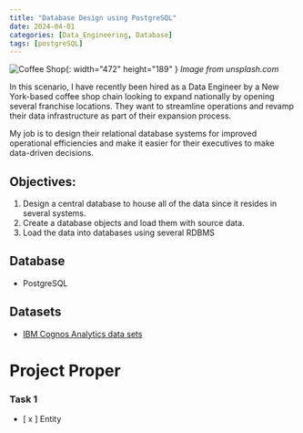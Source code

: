 ```yaml
---
title: "Database Design using PostgreSQL"
date: 2024-04-01
categories: [Data_Engineering, Database]
tags: [postgreSQL]
---
```




![Coffee Shop](assets/lib/img/posts/2024-04-01-db/coffee.png){: width="472" height="189" }
_Image from unsplash.com_

In this scenario, I have recently been hired as a Data Engineer by a New York-based coffee shop chain looking to expand nationally by opening several franchise locations. They want to streamline operations and revamp their data infrastructure as part of their expansion process.

My job is to design their relational database systems for improved operational efficiencies and make it easier for their executives to make data-driven decisions.

## Objectives:
1. Design a central database to house all of the data since it resides in several systems.
2. Create a database objects and load them with source data.
3. Load the data into databases using several RDBMS

## Database
- PostgreSQL

## Datasets
- [IBM Cognos Analytics data sets](https://www.kaggle.com/datasets/ylchang/coffee-shop-sample-data-1113?resource=download)

# Project Proper

### Task 1
- [ x ] Entity
